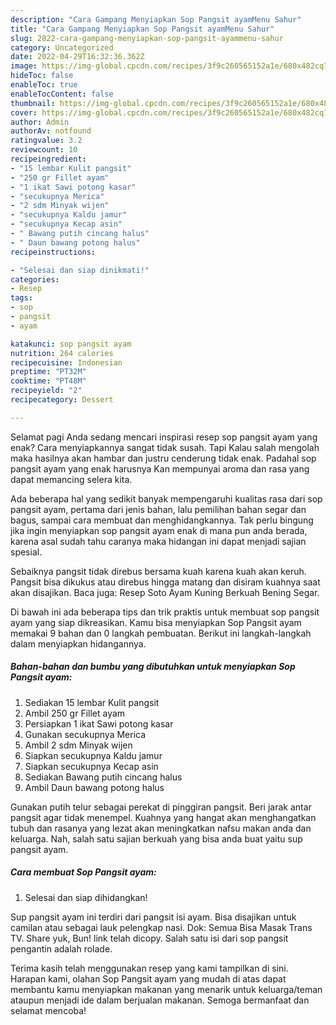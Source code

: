 ```yaml
---
description: "Cara Gampang Menyiapkan Sop Pangsit ayamMenu Sahur"
title: "Cara Gampang Menyiapkan Sop Pangsit ayamMenu Sahur"
slug: 2822-cara-gampang-menyiapkan-sop-pangsit-ayammenu-sahur
category: Uncategorized
date: 2022-04-29T16:32:36.362Z
image: https://img-global.cpcdn.com/recipes/3f9c260565152a1e/680x482cq70/sop-pangsit-ayam-foto-resep-utama.jpg
hideToc: false
enableToc: true
enableTocContent: false
thumbnail: https://img-global.cpcdn.com/recipes/3f9c260565152a1e/680x482cq70/sop-pangsit-ayam-foto-resep-utama.jpg
cover: https://img-global.cpcdn.com/recipes/3f9c260565152a1e/680x482cq70/sop-pangsit-ayam-foto-resep-utama.jpg
author: Admin
authorAv: notfound
ratingvalue: 3.2
reviewcount: 10
recipeingredient:
- "15 lembar Kulit pangsit"
- "250 gr Fillet ayam"
- "1 ikat Sawi potong kasar"
- "secukupnya Merica"
- "2 sdm Minyak wijen"
- "secukupnya Kaldu jamur"
- "secukupnya Kecap asin"
- " Bawang putih cincang halus"
- " Daun bawang potong halus"
recipeinstructions:

- "Selesai dan siap dinikmati!"
categories:
- Resep
tags:
- sop
- pangsit
- ayam

katakunci: sop pangsit ayam 
nutrition: 264 calories
recipecuisine: Indonesian
preptime: "PT32M"
cooktime: "PT48M"
recipeyield: "2"
recipecategory: Dessert

---
```



Selamat pagi Anda sedang mencari inspirasi resep sop pangsit ayam yang enak? Cara menyiapkannya sangat tidak susah. Tapi Kalau salah mengolah maka hasilnya akan hambar dan justru cenderung tidak enak. Padahal sop pangsit ayam yang enak harusnya Kan mempunyai aroma dan rasa yang dapat memancing selera kita.


Ada beberapa hal yang sedikit banyak mempengaruhi kualitas rasa dari sop pangsit ayam, pertama dari jenis bahan, lalu pemilihan bahan segar dan bagus, sampai cara membuat dan menghidangkannya. Tak perlu bingung jika ingin menyiapkan sop pangsit ayam enak di mana pun anda berada, karena asal sudah tahu caranya maka hidangan ini dapat menjadi sajian spesial.

Sebaiknya pangsit tidak direbus bersama kuah karena kuah akan keruh. Pangsit bisa dikukus atau direbus hingga matang dan disiram kuahnya saat akan disajikan. Baca juga: Resep Soto Ayam Kuning Berkuah Bening Segar.


Di bawah ini ada beberapa tips dan trik praktis untuk membuat sop pangsit ayam yang siap dikreasikan. Kamu bisa menyiapkan Sop Pangsit ayam memakai 9 bahan dan 0 langkah pembuatan. Berikut ini langkah-langkah dalam menyiapkan hidangannya.

<!--inarticleads1-->

##### Bahan-bahan dan bumbu yang dibutuhkan untuk menyiapkan Sop Pangsit ayam:

1. Sediakan 15 lembar Kulit pangsit
1. Ambil 250 gr Fillet ayam
1. Persiapkan 1 ikat Sawi potong kasar
1. Gunakan secukupnya Merica
1. Ambil 2 sdm Minyak wijen
1. Siapkan secukupnya Kaldu jamur
1. Siapkan secukupnya Kecap asin
1. Sediakan  Bawang putih cincang halus
1. Ambil  Daun bawang potong halus


Gunakan putih telur sebagai perekat di pinggiran pangsit. Beri jarak antar pangsit agar tidak menempel. Kuahnya yang hangat akan menghangatkan tubuh dan rasanya yang lezat akan meningkatkan nafsu makan anda dan keluarga. Nah, salah satu sajian berkuah yang bisa anda buat yaitu sup pangsit ayam. 

<!--inarticleads2-->

##### Cara membuat Sop Pangsit ayam:


1. Selesai dan siap dihidangkan!

Sup pangsit ayam ini terdiri dari pangsit isi ayam. Bisa disajikan untuk camilan atau sebagai lauk pelengkap nasi. Dok: Semua Bisa Masak Trans TV. Share yuk, Bun! link telah dicopy. Salah satu isi dari sop pangsit pengantin adalah rolade. 

Terima kasih telah menggunakan resep yang kami tampilkan di sini. Harapan kami, olahan Sop Pangsit ayam yang mudah di atas dapat membantu kamu menyiapkan makanan yang menarik untuk keluarga/teman ataupun menjadi ide dalam berjualan makanan. Semoga bermanfaat dan selamat mencoba!
